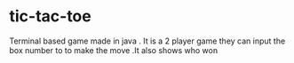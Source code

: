 # tic-tac-toe
Terminal based game made in java . It is a 2 player game they can input the box number to to make the move .It also shows who won 
